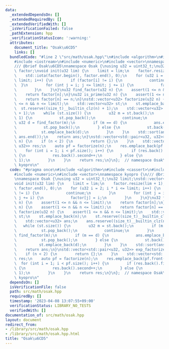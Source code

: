 ```yaml
---
data:
  _extendedDependsOn: []
  _extendedRequiredBy: []
  _extendedVerifiedWith: []
  _isVerificationFailed: false
  _pathExtension: hpp
  _verificationStatusIcon: ':warning:'
  attributes:
    document_title: "Osak\u6CD5"
    links: []
  bundledCode: "#line 2 \"src/math/osak.hpp\"\n#include <algorithm>\n#include <cassert>\n\
    #include <iostream>\n#include <numeric>\n#include <vector>\nnamespace kyopro {\n\
    /// @brief Osak\u6CD5\nnamespace Osak {\nusing u32 = uint32_t;\nu32 limit;\nstd::vector<u32>\
    \ factor;\nvoid init(u32 lim) {\n    limit = lim;\n    factor.resize(lim + 1);\n\
    \    std::iota(factor.begin(), factor.end(), 0);\n    for (u32 i = 2; i * i <=\
    \ limit; i++) {\n        if (factor[i] != i) {\n            continue;\n      \
    \  }\n        for (int j = i; j <= limit; j += i) {\n            factor[j] = i;\n\
    \        }\n    }\n}\nu32 find_factor(u32 n) {\n    assert(1 <= n && n <= limit);\n\
    \    return factor[n];\n}\nu32 is_prime(u32 n) {\n    assert(1 <= n && n <= limit);\n\
    \    return factor[n] == n;\n}\nstd::vector<u32> factorize(u32 n) {\n    assert(1\
    \ <= n && n <= limit);\n    std::vector<u32> st;\n    st.emplace_back(n);\n  \
    \  st.reserve((size_t)__builtin_clz(n) + 1);\n    std::vector<u32> ans;\n    ans.reserve((size_t)__builtin_clz(n)\
    \ + 1);\n    while (st.size()) {\n        u32 m = st.back();\n        if (m ==\
    \ 1) {\n            st.pop_back();\n            continue;\n        }\n       \
    \ u32 d = find_factor(m);\n        if (m == d) {\n            ans.emplace_back(m);\n\
    \            st.pop_back();\n        } else {\n            st.back() /= d;\n \
    \           st.emplace_back(d);\n        }\n    }\n    std::sort(ans.begin(),\
    \ ans.end());\n    return ans;\n}\nstd::vector<std::pair<u32, u32>> exp_factorize(u32\
    \ n) {\n    if (n < 2) {\n        return {};\n    }\n    std::vector<std::pair<u32,\
    \ u32>> res;\n    auto pf = factorize(n);\n    res.emplace_back(pf.front(), 1);\n\
    \    for (int i = 1; i < pf.size(); i++) {\n        if (res.back().first == pf[i])\
    \ {\n            res.back().second++;\n        } else {\n            res.emplace_back(pf[i],\
    \ 1);\n        }\n    }\n    return res;\n}\n};  // namespace Osak\n};  // namespace\
    \ kyopro\n"
  code: "#pragma once\n#include <algorithm>\n#include <cassert>\n#include <iostream>\n\
    #include <numeric>\n#include <vector>\nnamespace kyopro {\n/// @brief Osak\u6CD5\
    \nnamespace Osak {\nusing u32 = uint32_t;\nu32 limit;\nstd::vector<u32> factor;\n\
    void init(u32 lim) {\n    limit = lim;\n    factor.resize(lim + 1);\n    std::iota(factor.begin(),\
    \ factor.end(), 0);\n    for (u32 i = 2; i * i <= limit; i++) {\n        if (factor[i]\
    \ != i) {\n            continue;\n        }\n        for (int j = i; j <= limit;\
    \ j += i) {\n            factor[j] = i;\n        }\n    }\n}\nu32 find_factor(u32\
    \ n) {\n    assert(1 <= n && n <= limit);\n    return factor[n];\n}\nu32 is_prime(u32\
    \ n) {\n    assert(1 <= n && n <= limit);\n    return factor[n] == n;\n}\nstd::vector<u32>\
    \ factorize(u32 n) {\n    assert(1 <= n && n <= limit);\n    std::vector<u32>\
    \ st;\n    st.emplace_back(n);\n    st.reserve((size_t)__builtin_clz(n) + 1);\n\
    \    std::vector<u32> ans;\n    ans.reserve((size_t)__builtin_clz(n) + 1);\n \
    \   while (st.size()) {\n        u32 m = st.back();\n        if (m == 1) {\n \
    \           st.pop_back();\n            continue;\n        }\n        u32 d =\
    \ find_factor(m);\n        if (m == d) {\n            ans.emplace_back(m);\n \
    \           st.pop_back();\n        } else {\n            st.back() /= d;\n  \
    \          st.emplace_back(d);\n        }\n    }\n    std::sort(ans.begin(), ans.end());\n\
    \    return ans;\n}\nstd::vector<std::pair<u32, u32>> exp_factorize(u32 n) {\n\
    \    if (n < 2) {\n        return {};\n    }\n    std::vector<std::pair<u32, u32>>\
    \ res;\n    auto pf = factorize(n);\n    res.emplace_back(pf.front(), 1);\n  \
    \  for (int i = 1; i < pf.size(); i++) {\n        if (res.back().first == pf[i])\
    \ {\n            res.back().second++;\n        } else {\n            res.emplace_back(pf[i],\
    \ 1);\n        }\n    }\n    return res;\n}\n};  // namespace Osak\n};  // namespace\
    \ kyopro\n"
  dependsOn: []
  isVerificationFile: false
  path: src/math/osak.hpp
  requiredBy: []
  timestamp: '2023-04-08 13:07:55+09:00'
  verificationStatus: LIBRARY_NO_TESTS
  verifiedWith: []
documentation_of: src/math/osak.hpp
layout: document
redirect_from:
- /library/src/math/osak.hpp
- /library/src/math/osak.hpp.html
title: "Osak\u6CD5"
---
```

